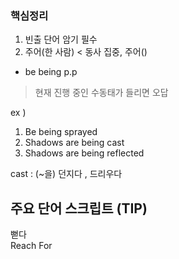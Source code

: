 ### 핵심정리
1. 빈출 단어 암기 필수
2. 주어(한 사람) < 동사 집중, 주어()

- be being p.p   
> 현재 진행 중인 수동태가 들리면 오답

ex )  
1. Be being sprayed
2. Shadows are being cast
3. Shadows are being reflected  

cast : (~을) 던지다 , 드리우다

## 주요 단어 스크립트 (TIP)

뻗다  
Reach For


